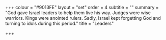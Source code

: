 +++
colour = "#9013FE"
layout = "set"
order = 4
subtitle = ""
summary = "God gave Israel leaders to help them live his way. Judges were wise warriors. Kings were anointed rulers. Sadly, Israel kept forgetting God and turning to idols during this period."
title = "Leaders"

+++
